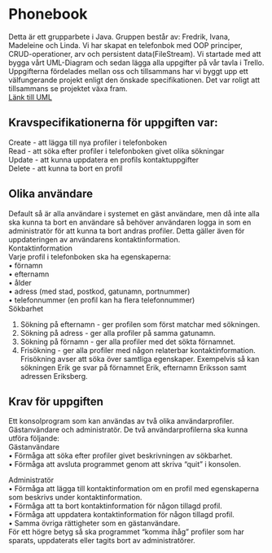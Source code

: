 # Phonebook
Detta är ett grupparbete i Java. Gruppen består av: Fredrik, Ivana, Madeleine och Linda.
Vi har skapat en telefonbok med OOP principer, CRUD-operationer, arv och persistent data(FileStream). 
Vi startade med att bygga vårt UML-Diagram och sedan lägga alla uppgifter på vår tavla i Trello. Uppgifterna fördelades mellan oss och tillsammans har vi byggt upp ett välfungerande projekt enligt den önskade specifikationen.
Det var roligt att tillsammans se projektet växa fram.  
[Länk till UML](https://lucid.app/lucidchart/a1aa6bfc-1d9e-4386-9286-4df3b0e6ef5e/edit?viewport_loc=-404%2C-2490%2C2126%2C2117%2CHWEp-vi-RSFO&invitationId=inv_01298ea9-cdba-4e11-a41b-802344375f28)


## Kravspecifikationerna för uppgiften var:  
Create   - att lägga till nya profiler i telefonboken  
Read     - att söka efter profiler i telefonboken givet olika sökningar  
Update  - att kunna uppdatera en profils kontaktuppgifter  
Delete   - att kunna ta bort en profil

## Olika användare
Default så är alla användare i systemet en gäst användare, men då inte alla ska kunna ta bort en användare så behöver användaren logga in som en administratör för att kunna ta bort andras profiler. Detta gäller även för uppdateringen av användarens kontaktinformation.  
Kontaktinformation  
Varje profil i telefonboken ska ha egenskaperna:  
•	förnamn  
•	efternamn  
•	ålder  
•	adress (med stad, postkod, gatunamn, portnummer)  
•	telefonnummer (en profil kan ha flera telefonnummer)    
Sökbarhet  
1.	Sökning på efternamn - ger profilen som först matchar med sökningen.  
2.	Sökning på adress - ger alla profiler på samma gatunamn.  
3.	Sökning på förnamn - ger alla profiler med det sökta förnamnet.  
4.	Frisökning - ger alla profiler med någon relaterbar kontaktinformation.  
Frisökning avser att söka över samtliga egenskaper. Exempelvis så kan sökningen Erik ge svar på förnamnet Erik, efternamn Eriksson samt adressen Eriksberg.  


## Krav för uppgiften
Ett konsolprogram som kan användas av två olika användarprofiler. Gästanvändare och administratör. De två användarprofilerna ska kunna utföra följande:  
Gästanvändare  
•	Förmåga att söka efter profiler givet beskrivningen av sökbarhet.  
•	Förmåga att avsluta programmet genom att skriva “quit” i konsolen.  
 
Administratör  
•	Förmåga att lägga till kontaktinformation om en profil med egenskaperna som beskrivs under kontaktinformation.  
•	Förmåga att ta bort kontaktinformation för någon tillagd profil.  
•	Förmåga att uppdatera kontaktinformation för någon tillagd profil.  
•	Samma övriga rättigheter som en gästanvändare.  
 För ett högre betyg så ska programmet “komma ihåg” profiler som har sparats, uppdaterats eller tagits bort av administratörer.  
